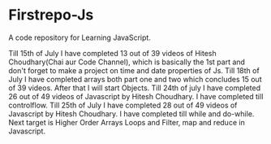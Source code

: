 # Firstrepo-Js
A code repository for Learning JavaScript.

Till 15th of July I have completed 13 out of 39 videos of Hitesh Choudhary(Chai aur Code Channel), which is basically the 1st part and don't forget to make a project on time and date properties of Js. 
Till 18th of July I have completed arrays both part one and two which concludes 15 out of 39 videos. After that I will start Objects.
Till 24th of july I have completed 26 out of 49 videos of Javascript by Hitesh Choudhary. I have completed till controlflow.
Till 25th of July I have completed 28 out of 49 videos of Javascript by Hitesh Choudhary. I have completed till while and do-while. Next target is Higher Order Arrays Loops and Filter, map and reduce in Javascript.
